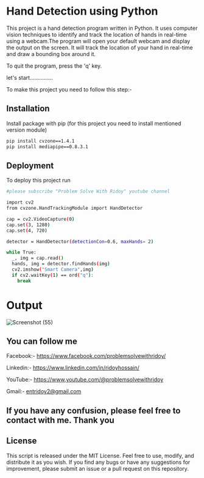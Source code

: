 
# Hand Detection using Python

This project is a hand detection program written in Python. It uses computer vision techniques to identify and track the location of hands in real-time using a webcam.The program will open your default webcam and display the output on the screen. It will track the location of your hand in real-time and draw a bounding box around it.

To quit the program, press the 'q' key.


let's start...............

To make this project you need to follow this step:-










## Installation

Install package with pip (for this project you need to install mentioned version module)

```bash
pip install cvzone==1.4.1
pip install mediapipe==0.8.3.1

```
    
## Deployment

To deploy this project run

```bash
#please subscribe "Problem Solve With Ridoy" youtube channel

import cv2
from cvzone.HandTrackingModule import HandDetector

cap = cv2.VideoCapture(0)
cap.set(3, 1280)
cap.set(4, 720)

detector = HandDetector(detectionCon=0.6, maxHands= 2)

while True:
  _, img = cap.read()
  hands, img = detector.findHands(img)
  cv2.imshow("Smart Camera",img)
  if cv2.waitKey(1) == ord("q"):
    break
```

# Output
![Screenshot (55)](https://user-images.githubusercontent.com/123636419/226914831-f39b653a-1bbb-49dd-93a6-e37509e6dcf3.png)




## You can follow me

Facebook:- https://www.facebook.com/problemsolvewithridoy/

Linkedin:- https://www.linkedin.com/in/ridoyhossain/

YouTube:- https://www.youtube.com/@problemsolvewithridoy

Gmail:- entridoy2@gmail.com

## If you have any confusion, please feel free to contact with me. Thank you


## License
This script is released under the MIT License. Feel free to use, modify, and distribute it as you wish. If you find any bugs or have any suggestions for improvement, please submit an issue or a pull request on this repository.

